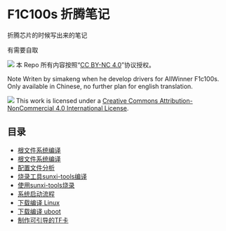 # F1C100s 折腾笔记

折腾芯片的时候写出来的笔记

有需要自取

![](https://licensebuttons.net/l/by-nc/4.0/88x31.png) 本 Repo 所有内容按照“[CC BY-NC 4.0](https://creativecommons.org/licenses/by-nc/4.0/deed.zh)”协议授权。


Note Writen by simakeng when he develop drivers for AllWinner F1c100s.
Only available in Chinese, no further plan for english translation.

![](https://licensebuttons.net/l/by-nc/4.0/88x31.png) This work is licensed under a
[Creative Commons Attribution-NonCommercial 4.0 International License](https://creativecommons.org/licenses/by-nc/4.0/deed.en).

## 目录

- [根文件系统编译](根文件系统编译.md)
- [根文件系统编译](根文件系统编译.md)
- [配置文件分析](配置文件分析.md)
- [烧录工具sunxi-tools编译](烧录工具sunxi-tools编译.md)
- [使用sunxi-tools烧录](使用sunxi-tools烧录.md)
- [系统启动流程](系统启动流程.md)
- [下载编译 Linux](下载编译%20Linux.md)
- [下载编译 uboot](下载编译%20uboot.md)
- [制作可引导的TF卡](制作可引导的TF卡.md)
